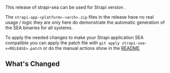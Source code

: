 This release of strapi-sea can be used for Strapi version <RELEASE>.

The `strapi-app-<platform>-<arch>.zip` files in the release have no real usage / logic they are only here do demonstrate the automatic generation of the SEA binaries for all systems.

To apply the needed changes to make your Strapi application SEA compatible you can apply the patch file with `git apply strapi-sea-v<RELEASE>.patch` or do the manual actions show in the [README](README.md#1.-Prepare-your-project)

## What's Changed
